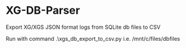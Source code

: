 # XG-DB-Parser
Export XG/XGS JSON format logs from SQLite db files to CSV 

Run with command .\xgs_db_export_to_csv.py <path to db files> i.e. /mnt/c/files/dbfiles
